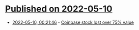 # [Published on 2022-05-10](index.md)

* [2022-05-10, 00:21:46](https://news.ycombinator.com/item?id=31321732) - [Coinbase stock lost over 75% value](https://www.google.com/search?q=coinbase+stock)
